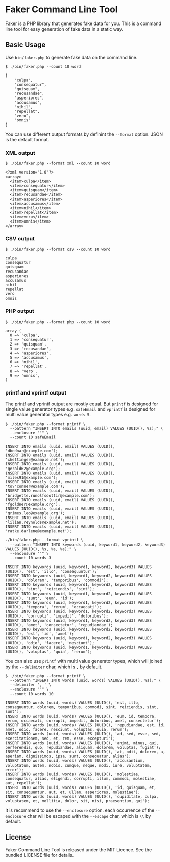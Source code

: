 # Faker Command Line Tool

[Faker](https://github.com/fzaninotto/faker) is a PHP library that generates fake data for you.
This is a command line tool for easy generation of fake data in a static way. 

## Basic Usage

Use `bin/faker.php` to generate fake data on the command line.

```
$ ./bin/faker.php --count 10 word

[
    "culpa",
    "consequatur",
    "quisquam",
    "recusandae",
    "asperiores",
    "accusamus",
    "nihil",
    "repellat",
    "vero",
    "omnis"
]
```

You can use different output formats by definint the `--format` option. JSON is the default format.

### XML output

```
$ ./bin/faker.php --format xml --count 10 word

<?xml version="1.0"?>
<array>
  <item>culpa</item>
  <item>consequatur</item>
  <item>quisquam</item>
  <item>recusandae</item>
  <item>asperiores</item>
  <item>accusamus</item>
  <item>nihil</item>
  <item>repellat</item>
  <item>vero</item>
  <item>omnis</item>
</array>
```

### CSV output

```
$ ./bin/faker.php --format csv --count 10 word

culpa
consequatur
quisquam
recusandae
asperiores
accusamus
nihil
repellat
vero
omnis
```

### PHP output

```
$ ./bin/faker.php --format php --count 10 word

array (
  0 => 'culpa',
  1 => 'consequatur',
  2 => 'quisquam',
  3 => 'recusandae',
  4 => 'asperiores',
  5 => 'accusamus',
  6 => 'nihil',
  7 => 'repellat',
  8 => 'vero',
  9 => 'omnis',
)
```

### printf and vprintf output

The printf and vprintf output are mostly equal. But `printf` is designed for single value generator types e.g. `safeEmail` and `vprintf` is designed for multi value generator types e.g. `words 5`.

```
$ ./bin/faker.php --format printf \
  --pattern "INSERT INTO emails (uuid, email) VALUES (UUID(), %s);" \
  --enclosure "'" \
  --count 10 safeEmail
  
INSERT INTO emails (uuid, email) VALUES (UUID(), 'dbednar@example.com');
INSERT INTO emails (uuid, email) VALUES (UUID(), 'xhettinger@example.net');
INSERT INTO emails (uuid, email) VALUES (UUID(), 'gerald62@example.org');
INSERT INTO emails (uuid, email) VALUES (UUID(), 'miles91@example.com');
INSERT INTO emails (uuid, email) VALUES (UUID(), 'to\'conner@example.com');
INSERT INTO emails (uuid, email) VALUES (UUID(), 'bridgette.runolfsdottir@example.com');
INSERT INTO emails (uuid, email) VALUES (UUID(), 'fgoldner@example.org');
INSERT INTO emails (uuid, email) VALUES (UUID(), 'grimes.leo@example.org');
INSERT INTO emails (uuid, email) VALUES (UUID(), 'lilian.reynolds@example.net');
INSERT INTO emails (uuid, email) VALUES (UUID(), 'ratke.darlene@example.net');
```

```
./bin/faker.php --format vprintf \
  --pattern "INSERT INTO keywords (uuid, keyword1, keyword2, keyword3) VALUES (UUID(), %s, %s, %s);" \
  --enclosure "'" \
  --count 10 words 3
  
INSERT INTO keywords (uuid, keyword1, keyword2, keyword3) VALUES (UUID(), 'est', 'illo', 'consequuntur');
INSERT INTO keywords (uuid, keyword1, keyword2, keyword3) VALUES (UUID(), 'dolorem', 'temporibus', 'commodi');
INSERT INTO keywords (uuid, keyword1, keyword2, keyword3) VALUES (UUID(), 'sint', 'reiciendis', 'sint');
INSERT INTO keywords (uuid, keyword1, keyword2, keyword3) VALUES (UUID(), 'sunt', 'eum', 'id');
INSERT INTO keywords (uuid, keyword1, keyword2, keyword3) VALUES (UUID(), 'tempora', 'rerum', 'occaecati');
INSERT INTO keywords (uuid, keyword1, keyword2, keyword3) VALUES (UUID(), 'corrupti', 'impedit', 'doloribus');
INSERT INTO keywords (uuid, keyword1, keyword2, keyword3) VALUES (UUID(), 'amet', 'consectetur', 'repudiandae');
INSERT INTO keywords (uuid, keyword1, keyword2, keyword3) VALUES (UUID(), 'est', 'id', 'amet');
INSERT INTO keywords (uuid, keyword1, keyword2, keyword3) VALUES (UUID(), 'odio', 'facere', 'nesciunt');
INSERT INTO keywords (uuid, keyword1, keyword2, keyword3) VALUES (UUID(), 'voluptas', 'quia', 'rerum');
```

You can also use `printf` with multi value generator types, which will joined by the `--delimiter` char, which is `,` by default.

```
$ ./bin/faker.php --format printf \
  --pattern "INSERT INTO words (uuid, words) VALUES (UUID(), %s);" \
  --delimiter ', ' \
  --enclosure "'" \
  --count 10 words 10

INSERT INTO words (uuid, words) VALUES (UUID(), 'est, illo, consequuntur, dolorem, temporibus, commodi, sint, reiciendis, sint, sunt');
INSERT INTO words (uuid, words) VALUES (UUID(), 'eum, id, tempora, rerum, occaecati, corrupti, impedit, doloribus, amet, consectetur');
INSERT INTO words (uuid, words) VALUES (UUID(), 'repudiandae, est, id, amet, odio, facere, nesciunt, voluptas, quia, rerum');
INSERT INTO words (uuid, words) VALUES (UUID(), 'ad, sed, esse, sed, exercitationem, sed, et, rem, esse, excepturi');
INSERT INTO words (uuid, words) VALUES (UUID(), 'animi, minus, qui, perferendis, quo, repudiandae, aliquam, dolorem, voluptas, fugiat');
INSERT INTO words (uuid, words) VALUES (UUID(), 'at, odit, dolorem, a, aperiam, dignissimos, ipsa, sunt, consequatur, alias');
INSERT INTO words (uuid, words) VALUES (UUID(), 'accusantium, voluptatum, autem, nobis, cumque, neque, modi, iure, voluptatem, error');
INSERT INTO words (uuid, words) VALUES (UUID(), 'molestiae, consequatur, alias, eligendi, corrupti, illum, commodi, molestiae, aut, repellat');
INSERT INTO words (uuid, words) VALUES (UUID(), 'id, quisquam, et, sit, consequuntur, aut, et, ullam, asperiores, molestiae');
INSERT INTO words (uuid, words) VALUES (UUID(), 'cupiditate, culpa, voluptatem, et, mollitia, dolor, sit, nisi, praesentium, qui');
```

It is recommend to use the `--enclosure` option. each occurrence of the `--enclosure` char will be escaped with the `--escape` char, which is `\\` by default.

## License

Faker Command Line Tool is released under the MIT Licence. See the bundled LICENSE file for details.
